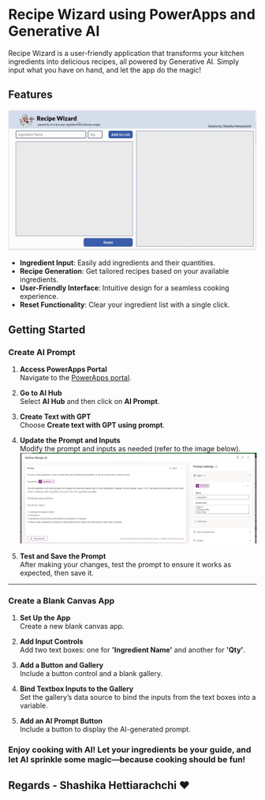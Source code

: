 # Recipe Wizard using PowerApps and Generative AI

Recipe Wizard is a user-friendly application that transforms your kitchen ingredients into delicious recipes, all powered by Generative AI. Simply input what you have on hand, and let the app do the magic!

## Features

![Intro](./localImages/kitchenApp.gif)

- **Ingredient Input**: Easily add ingredients and their quantities.
- **Recipe Generation**: Get tailored recipes based on your available ingredients.
- **User-Friendly Interface**: Intuitive design for a seamless cooking experience.
- **Reset Functionality**: Clear your ingredient list with a single click.

## Getting Started

### Create AI Prompt

1. **Access PowerApps Portal**  
   Navigate to the [PowerApps portal](https://make.powerapps.com).

2. **Go to AI Hub**  
   Select **AI Hub** and then click on **AI Prompt**.

3. **Create Text with GPT**  
   Choose **Create text with GPT using prompt**.

4. **Update the Prompt and Inputs**  
   Modify the prompt and inputs as needed (refer to the image below).  
   ![Intro](./localImages/AIPrompt.png)

5. **Test and Save the Prompt**  
   After making your changes, test the prompt to ensure it works as expected, then save it.

---

### Create a Blank Canvas App

1. **Set Up the App**  
   Create a new blank canvas app.

2. **Add Input Controls**  
   Add two text boxes: one for **'Ingredient Name'** and another for **'Qty'**.

3. **Add a Button and Gallery**  
   Include a button control and a blank gallery.

4. **Bind Textbox Inputs to the Gallery**  
   Set the gallery’s data source to bind the inputs from the text boxes into a variable.

5. **Add an AI Prompt Button**  
   Include a button to display the AI-generated prompt.

### Enjoy cooking with AI! Let your ingredients be your guide, and let AI sprinkle some magic—because cooking should be fun!

## Regards - Shashika Hettiarachchi ❤️
